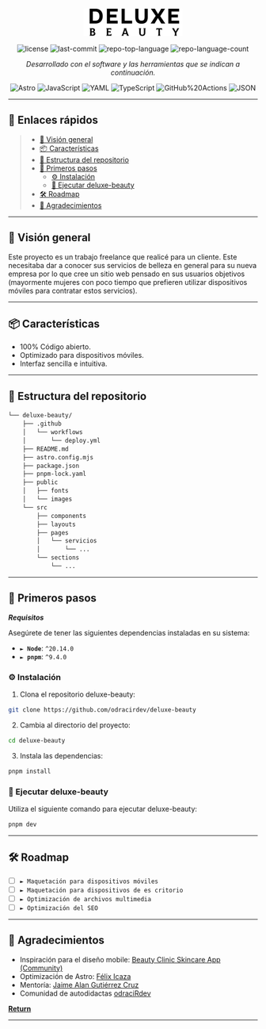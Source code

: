 <p align="center">
  <img src="./public/images/logo-black.webp" />
</p>
<p align="center">
	<img src="https://img.shields.io/github/license/odracirdev/deluxe-beauty?style=flat&color=0080ff" alt="license">
	<img src="https://img.shields.io/github/last-commit/odracirdev/deluxe-beauty?style=flat&logo=git&logoColor=white&color=0080ff" alt="last-commit">
	<img src="https://img.shields.io/github/languages/top/odracirdev/deluxe-beauty?style=flat&color=0080ff" alt="repo-top-language">
	<img src="https://img.shields.io/github/languages/count/odracirdev/deluxe-beauty?style=flat&color=0080ff" alt="repo-language-count">
<p>
<p align="center">
		<em>Desarrollado con el software y las herramientas que se indican a continuación.</em>
</p>
<p align="center">
	<img src="https://img.shields.io/badge/Astro-FF5D01.svg?style=flat&logo=Astro&logoColor=white" alt="Astro">
	<img src="https://img.shields.io/badge/JavaScript-F7DF1E.svg?style=flat&logo=JavaScript&logoColor=black" alt="JavaScript">
	<img src="https://img.shields.io/badge/YAML-CB171E.svg?style=flat&logo=YAML&logoColor=white" alt="YAML">
	<img src="https://img.shields.io/badge/TypeScript-3178C6.svg?style=flat&logo=TypeScript&logoColor=white" alt="TypeScript">
	<img src="https://img.shields.io/badge/GitHub%20Actions-2088FF.svg?style=flat&logo=GitHub-Actions&logoColor=white" alt="GitHub%20Actions">
	<img src="https://img.shields.io/badge/JSON-000000.svg?style=flat&logo=JSON&logoColor=white" alt="JSON">
</p>
<hr>

## 🔗 Enlaces rápidos

> - [📍 Visión general](#-vision-general)
> - [📦 Características](#-caracteristicas)
> - [📂 Estructura del repositorio](#-estructura-del-repositorio)
> - [🚀 Primeros pasos](#-primeros-pasos)
>   - [⚙️ Instalación](#️-instalacion)
>   - [🤖 Ejecutar deluxe-beauty](#-ejecutar-deluxe-beauty)
> - [🛠 Roadmap](#-roadmap)
> - [👏 Agradecimientos](#-agradecimientos)

---

## 📍 Visión general

Este proyecto es un trabajo freelance que realicé para un cliente. Este necesitaba dar a conocer sus servicios de belleza en general para su nueva empresa por lo que cree un sitio web pensado en sus usuarios objetivos (mayormente mujeres con poco tiempo que prefieren utilizar dispositivos móviles para contratar estos servicios).

---

## 📦 Características

- 100% Código abierto.
- Optimizado para dispositivos móviles.
- Interfaz sencilla e intuitiva.

---

## 📂 Estructura del repositorio

```sh
└── deluxe-beauty/
    ├── .github
    │   └── workflows
    │       └── deploy.yml
    ├── README.md
    ├── astro.config.mjs
    ├── package.json
    ├── pnpm-lock.yaml
    ├── public
    │   ├── fonts
    │   └── images
    └── src
        ├── components
        ├── layouts
        ├── pages
        │   └── servicios
        │       └── ...
        └── sections
            └── ...
```

---

## 🚀 Primeros pasos

**_Requisitos_**

Asegúrete de tener las siguientes dependencias instaladas en su sistema:

- **<code>► Node</code>**: `^20.14.0`
- **<code>► pnpm</code>**: `^9.4.0`

### ⚙️ Instalación

1. Clona el repositorio deluxe-beauty:

```sh
git clone https://github.com/odracirdev/deluxe-beauty
```

2. Cambia al directorio del proyecto:

```sh
cd deluxe-beauty
```

3. Instala las dependencias:

```sh
pnpm install
```

### 🤖 Ejecutar deluxe-beauty

Utiliza el siguiente comando para ejecutar deluxe-beauty:

```sh
pnpm dev
```

---

## 🛠 Roadmap

- [ ] `► Maquetación para dispositivos móviles`
- [ ] `► Maquetación para dispositivos de es critorio`
- [ ] `► Optimización de archivos multimedia`
- [ ] `► Optimización del SEO`

---

## 👏 Agradecimientos

- Inspiración para el diseño mobile: [Beauty Clinic Skincare App (Community)](<https://www.figma.com/design/CEamJD6KYaHDoz8HCr6VZL/Beauty-Clinic-Skincare-App-(Community)?node-id=0-1&t=4gV1SgOnFYN2Dife-0>)
- Optimización de Astro: [Félix Icaza](https://github.com/felixicaza)
- Mentoría: [Jaime Alan Gutiérrez Cruz](https://github.com/jagcruz)
- Comunidad de autodidactas [odraciRdev](https://twitch.tv/odracirdev)

[**Return**](#-enlaces-rapidos)

---
